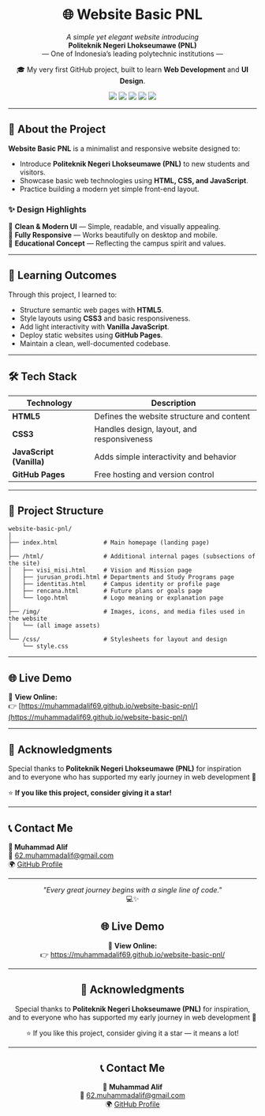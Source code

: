 <h1 align="center">🌐 Website Basic PNL</h1>

<p align="center">
  <i>A simple yet elegant website introducing</i><br>
  <b>Politeknik Negeri Lhokseumawe (PNL)</b><br>
  — One of Indonesia’s leading polytechnic institutions —
</p>

<p align="center">
  🎓 My very first GitHub project, built to learn <b>Web Development</b> and <b>UI Design</b>.
</p>

<p align="center">
  <a href="https://muhammadalif69.github.io/website-basic-pnl/"><img src="https://img.shields.io/badge/🌍 Live_Demo-Visit-blue?style=for-the-badge"></a>
  <img src="https://img.shields.io/badge/HTML5-orange?style=for-the-badge&logo=html5&logoColor=white">
  <img src="https://img.shields.io/badge/CSS3-blue?style=for-the-badge&logo=css3&logoColor=white">
  <img src="https://img.shields.io/badge/JavaScript-yellow?style=for-the-badge&logo=javascript&logoColor=black">
  <img src="https://img.shields.io/badge/Made%20with%20❤️%20in-Indonesia-red?style=for-the-badge">
</p>

---

## 🏫 About the Project

**Website Basic PNL** is a minimalist and responsive website designed to:
- Introduce **Politeknik Negeri Lhokseumawe (PNL)** to new students and visitors.
- Showcase basic web technologies using **HTML, CSS, and JavaScript**.
- Practice building a modern yet simple front-end layout.

### ✨ Design Highlights
🎨 **Clean & Modern UI** — Simple, readable, and visually appealing.  
📱  **Fully Responsive** — Works beautifully on desktop and mobile.  
🏫 **Educational Concept** — Reflecting the campus spirit and values.  

---

## 🧠 Learning Outcomes

Through this project, I learned to:
- Structure semantic web pages with **HTML5**.  
- Style layouts using **CSS3** and basic responsiveness.  
- Add light interactivity with **Vanilla JavaScript**.  
- Deploy static websites using **GitHub Pages**.  
- Maintain a clean, well-documented codebase.

---

## 🛠️ Tech Stack

| Technology | Description |
|-------------|--------------|
| **HTML5** | Defines the website structure and content |
| **CSS3** | Handles design, layout, and responsiveness |
| **JavaScript (Vanilla)** | Adds simple interactivity and behavior |
| **GitHub Pages** | Free hosting and version control |

---

## 📂 Project Structure

```plaintext
website-basic-pnl/
│
├── index.html             # Main homepage (landing page)
│
├── /html/                 # Additional internal pages (subsections of the site)
│   ├── visi_misi.html     # Vision and Mission page
│   ├── jurusan_prodi.html # Departments and Study Programs page
│   ├── identitas.html     # Campus identity or profile page
│   ├── rencana.html       # Future plans or goals page
│   └── logo.html          # Logo meaning or explanation page
│
├── /img/                  # Images, icons, and media files used in the website
│   └── (all image assets)
│
└── /css/                  # Stylesheets for layout and design
    └── style.css
```

---

## 🌐 Live Demo

🚀 **View Online:**  
👉 [https://muhammadalif69.github.io/website-basic-pnl/](https://muhammadalif69.github.io/website-basic-pnl/)

---

## 💬 Acknowledgments

Special thanks to **Politeknik Negeri Lhokseumawe (PNL)** for inspiration  
and to everyone who has supported my early journey in web development 🙌  

⭐ **If you like this project, consider giving it a star!**

---

## 📞 Contact Me

**👤 Muhammad Alif**  
📧 [62.muhammadalif@gmail.com](mailto:62.muhammadalif@gmail.com)  
🌍 [GitHub Profile](https://github.com/muhammadalif69)  

---

<p align="center">
  <i>"Every great journey begins with a single line of code."</i><br>
  💻✨
</p>

<h2 align="center">🌐 Live Demo</h2>

<p align="center">
  🚀 <b>View Online:</b><br>
  👉 <a href="https://muhammadalif69.github.io/website-basic-pnl/" target="_blank">
  https://muhammadalif69.github.io/website-basic-pnl/</a>
</p>

---

<h2 align="center">💬 Acknowledgments</h2>

<p align="center">
  Special thanks to <b>Politeknik Negeri Lhokseumawe (PNL)</b> for inspiration,<br>
  and to everyone who has supported my early journey in web development 🙌
</p>

<p align="center">
  ⭐ If you like this project, consider giving it a star — it means a lot!
</p>

---

<h2 align="center">📞 Contact Me</h2>

<p align="center">
  👤 <b>Muhammad Alif</b><br>
  📧 <a href="mailto:62.muhammadalif@gmail.com">62.muhammadalif@gmail.com</a><br>
  🌍 <a href="https://github.com/muhammadalif69">GitHub Profile</a>
</p>


